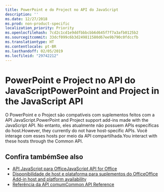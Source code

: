 ```yaml
---
title: PowerPoint e do Project no API do JavaScript
description: ''
ms.date: 12/27/2018
ms.prod: non-product-specific
localization_priority: Priority
ms.openlocfilehash: 7cd2c1cd1e9ddfbbbcbb6d645f7f7a3afb0125b2
ms.sourcegitcommit: 33dcf099c6b3d249811580d67ee9b790c0fdccfb
ms.translationtype: HT
ms.contentlocale: pt-BR
ms.lasthandoff: 02/05/2019
ms.locfileid: "29742212"
---
```

# <a name="powerpoint-and-project-in-the-javascript-api"></a><span data-ttu-id="5b350-102">PowerPoint e Project no API do JavaScript</span><span class="sxs-lookup"><span data-stu-id="5b350-102">PowerPoint and Project in the JavaScript API</span></span>

<span data-ttu-id="5b350-103">O PowerPoint e o Project são compatíveis com suplementos feitos com a API JavaScript.</span><span class="sxs-lookup"><span data-stu-id="5b350-103">PowerPoint and Project support add-ins made with the JavaScript API.</span></span> <span data-ttu-id="5b350-104">No entanto, eles atualmente não possuem APIs específicas do host.</span><span class="sxs-lookup"><span data-stu-id="5b350-104">However, they currently do not have host-specific APIs.</span></span> <span data-ttu-id="5b350-105">Você interage com esses hosts por meio da API compartilhada.</span><span class="sxs-lookup"><span data-stu-id="5b350-105">You interact with these hosts through the Common API.</span></span> 

## <a name="see-also"></a><span data-ttu-id="5b350-106">Confira também</span><span class="sxs-lookup"><span data-stu-id="5b350-106">See also</span></span>

- [<span data-ttu-id="5b350-107">API JavaScript para Office</span><span class="sxs-lookup"><span data-stu-id="5b350-107">JavaScript API for Office</span></span>](/office/dev/add-ins/reference/javascript-api-for-office)
- [<span data-ttu-id="5b350-108">Disponibilidade de host e plataforma para suplementos do Office</span><span class="sxs-lookup"><span data-stu-id="5b350-108">Office Add-in host and platform availability</span></span>](https://docs.microsoft.com/office/dev/add-ins/overview/office-add-in-availability)
- [<span data-ttu-id="5b350-109">Referência da API comum</span><span class="sxs-lookup"><span data-stu-id="5b350-109">Common API Reference</span></span>](/javascript/api/overview/office)